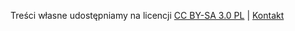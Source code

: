 Treści własne udostępniamy na licencji [CC BY-SA 3.0 PL](/wsparcie/licencja) | [Kontakt](/strony/kontakt)